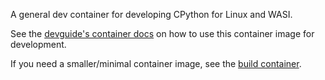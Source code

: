 A general dev container for developing CPython for Linux and WASI.

See the
[devguide's container docs](https://devguide.python.org/getting-started/setup-building/#using-a-container)
on how to use this container image for development.

If you need a smaller/minimal container image, see the
[build container](https://github.com/python/cpython-devcontainers/tree/main/buildcontainer).
